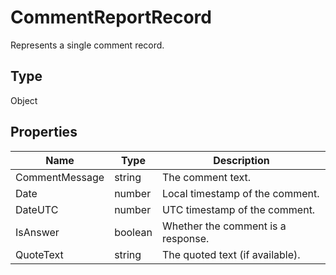 # CommentReportRecord

Represents a single comment record.

## Type

Object

## Properties

| Name | Type | Description |
| ---- | ---- | ----------- |
| CommentMessage | string | The comment text. |
| Date | number | Local timestamp of the comment. |
| DateUTC | number | UTC timestamp of the comment. |
| IsAnswer | boolean | Whether the comment is a response. |
| QuoteText | string | The quoted text (if available). |
